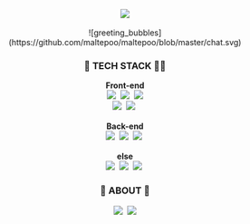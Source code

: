 <p align="center">
  <a href="https://hits.seeyoufarm.com"><img src="https://hits.seeyoufarm.com/api/count/incr/badge.svg?url=https%3A%2F%2Fgithub.com%2Fmaltepoo%2Fhit-counter&count_bg=%23000000&title_bg=%23000000&icon=github.svg&icon_color=%23E7E7E7&title=hits&edge_flat=false"/></a>
</p>
<div align=center>![greeting_bubbles](https://github.com/maltepoo/maltepoo/blob/master/chat.svg)</div>

<h3 align="center"> 🚀 TECH STACK 🐱‍🏍 </h3>
<p align="center"> 
  <b>Front-end</b><br>
  <img src="https://img.shields.io/badge/-HTML5-E34F26?style=flat-square&logo=html5&logoColor=white"/></a>&nbsp 
  <img src="https://img.shields.io/badge/css-1572B6?style=flat-square&logo=css3&logoColor=white"/></a>&nbsp 
  <img src="https://img.shields.io/badge/JavaScript-ffb13b?style=flat-square&logo=JavaScript&logoColor=white"/></a><br>
  <img src="https://img.shields.io/badge/Bootstrap-7952B3?style=flat-square&logo=Bootstrap&logoColor=white"/></a>&nbsp
  <img src="https://img.shields.io/badge/-Vue.js-4FC08D?style=flat-square&logo=Vue.js&logoColor=white"/></a>&nbsp
  <br><br>
  <b>Back-end</b><br>
  <img src="https://img.shields.io/badge/Python-3766AB?style=flat-square&logo=Python&logoColor=white"/></a>&nbsp 
  <img src="https://img.shields.io/badge/Django-092E20?style=flat-square&logo=Django&logoColor=white"/></a>&nbsp 
  <img src="https://img.shields.io/badge/Flask-000000?style=flat-square&logo=Flask&logoColor=white"/></a>&nbsp 
  <br><br>
  <b>else</b><br>
  <img src="https://img.shields.io/badge/Git-f05032?style=flat-square&logo=Git&logoColor=white"/></a>&nbsp 
  <img src="https://img.shields.io/badge/GitHub-181717?style=flat-square&logo=GitHub&logoColor=white"/></a>&nbsp 
  <img src="https://img.shields.io/badge/Figma-f24e1e?style=flat-square&logo=Figma&logoColor=white"/></a>&nbsp 




<h3 align="center"> 👸 ABOUT 🐶 </h3>
<p align="center">
  <a href="https://velog.io/@woo0_hooo"><img src="https://img.shields.io/badge/Blog-blue?style=flat-square&logo=Blogger&logoColor=white&link=https://jpdebutdev.tistory.com/"/></a>&nbsp
  <a href="mailto:jaengpin@gmail.com"><img src="https://img.shields.io/badge/jaengpin@gmail.com-ea4335?style=flat-square&logo=Gmail&logoColor=white&link=jaengpin@gmail.com"/></a>
</p>
<!--
**maltepoo/maltepoo** is a ✨ _special_ ✨ repository because its `README.md` (this file) appears on your GitHub profile.

Here are some ideas to get you started:

- 🔭 I’m currently working on ...
- 🌱 I’m currently learning ...
- 👯 I’m looking to collaborate on ...
- 🤔 I’m looking for help with ...
- 💬 Ask me about ...
- 📫 How to reach me: ...
- 😄 Pronouns: ...
- ⚡ Fun fact: ...
-->
